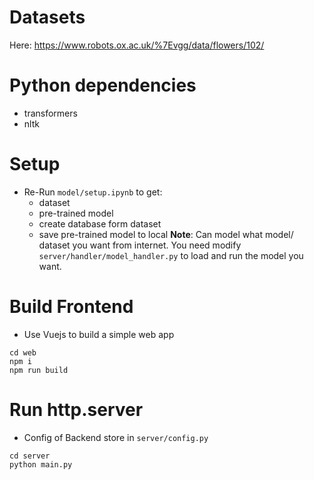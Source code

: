 # Datasets
Here: https://www.robots.ox.ac.uk/%7Evgg/data/flowers/102/

# Python dependencies
- transformers
- nltk

# Setup
- Re-Run `model/setup.ipynb` to get:
    - dataset
    - pre-trained model
    - create database form dataset
    - save pre-trained model to local
**Note**: Can model what model/ dataset you want from internet. You need modify `server/handler/model_handler.py`
to load and run the model you want.

# Build Frontend
- Use Vuejs to build a simple web app
```
cd web
npm i
npm run build
```

# Run http.server
- Config of Backend store in `server/config.py`
```
cd server
python main.py
```
